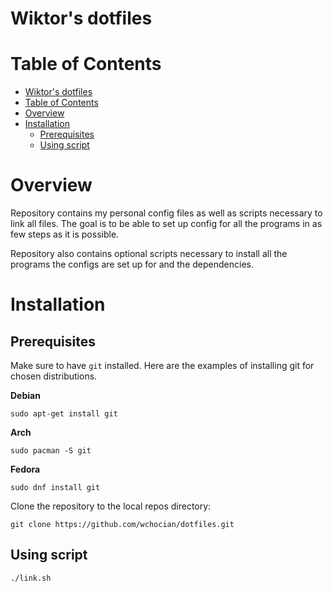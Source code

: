 # Wiktor's dotfiles

# Table of Contents
- [Wiktor's dotfiles](#wiktors-dotfiles)
- [Table of Contents](#table-of-contents)
- [Overview](#overview)
- [Installation](#installation)
  - [Prerequisites](#prerequisites)
  - [Using script](#using-script)

# Overview
Repository contains my personal config files as well as scripts necessary to link all files. The goal is to be able to set up config for all the programs in as few steps as it is possible.

Repository also contains optional scripts necessary to install all the programs the configs are set up for and the dependencies.

# Installation

## Prerequisites
Make sure to have `git` installed. Here are the examples of installing git for chosen distributions.

**Debian**
```
sudo apt-get install git
```

**Arch**
```
sudo pacman -S git
```

**Fedora**
```
sudo dnf install git
```

Clone the repository to the local repos directory:
```
git clone https://github.com/wchocian/dotfiles.git
```

## Using script
```
./link.sh
```